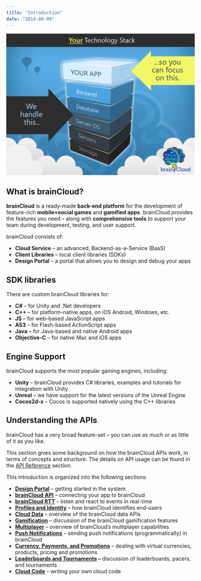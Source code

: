 ```yaml
---
title: "Introduction"
date: "2014-09-09"
---
```


[![brainCloud Stack](images/BC_TechStack_05.png)](/apidocs/wp-content/uploads/2014/09/BC_TechStack_05.png)

## What is brainCloud?

**brainCloud** is a ready-made **back-end platform** for the development of feature-rich **mobile+social games** and **gamified apps**. brainCloud provides the features you need – along with **comprehensive tools** to support your team during development, testing, and user support.

brainCloud consists of:

- **Cloud Service** – an advanced, Backend-as-a-Service (BaaS)
- **Client Libraries** – local client libraries (SDKs)
- **Design Portal** – a portal that allows you to design and debug your apps

## SDK libraries

There are custom brainCloud libraries for:

- **C#** – for Unity and .Net developers
- **C++** – for platform-native apps, on iOS Android, Windows, etc.
- **JS** – for web-based JavaScript apps
- **AS3** – for Flash-based ActionScript apps
- **Java** – for Java-based and native Android apps
- **Objective-C** – for native Mac and iOS apps

## Engine Support

brainCloud supports the most popular gaming engines, including:

- **Unity** – brainCloud provides C# libraries, examples and tutorials for integration with Unity
- **Unreal** – we have support for the latest versions of the Unreal Engine
- **Cocos2d-x** – Cocos is supported natively using the C++ libraries

## Understanding the APIs

brainCloud has a very broad feature-set – you can use as much or as little of it as you like.

This section gives some background on how the brainCloud APIs work, in terms of concepts and structure. The details on API usage can be found in the [API Reference](https://getbraincloud.com/apidocs/api-reference-new/) section.

This introduction is organized into the following sections:

- **[Design Portal](/apidocs/introduction-2/design-portal/)** – getting started in the system
- [**brainCloud** **API**](/apidocs/introduction-2/braincloud-api/) – connecting your app to brainCloud
- **[brainCloud RTT](/apidocs/introduction-2/braincloud-rtt/)** – listen and react to events in real-time
- **[Profiles and Identity](/apidocs/introduction-2/profiles-and-identity/)** – how brainCloud identifies end-users
- **[Cloud Data](/apidocs/introduction-2/cloud-data/)** – overview of the brainCloud data APIs
- **[Gamification](/apidocs/introduction-2/gamification/)** – discussion of the brainCloud gamification features
- **[Multiplayer](/apidocs/introduction-2/multiplayer/)** – overview of brainCloud’s multiplayer capabilities
- **[Push Notifications](/apidocs/introduction-2/notifications/)** – sending push notifications (programmatically) in brainCloud
- **[Currency, Payments, and Promotions](/apidocs/introduction-2/currency-and-payments/)** – dealing with virtual currencies, products, pricing and promotions
- **[Leaderboards and Tournaments](/apidocs/introduction-2/leaderboards-and-tournaments/) –** discussion of leaderboards, pacers, and tournaments
- **[Cloud Code](/apidocs/introduction-2/cloud-code/)** [](/apidocs/introduction-2/cloud-code/) – writing your own cloud code
